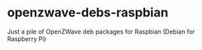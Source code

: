 # openzwave-debs-raspbian
Just a pile of OpenZWave deb packages for Raspbian (Debian for Raspberry Pi)
